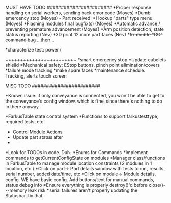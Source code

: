 MUST HAVE TODO
#######################
*Proper response handling on serial workers, sending back error code (Moyes)
*Dumb emercency stop (Moyes) - Part received. 
*Hookup "parts" type menu (Moyes)
*Flashing modules final bugfix(s)  (Moyes)
*Automatic advance / preventing premature advancement (Moyes)
*Arm position detection, state status reporting (Nev)
*3D print 12 more part faces (Nev)
*~~fix double "GO" command bug~~ 
...then...

*characterize test: power (

++++++++++++++++++++++++
*smart emergency stop
*Update cubelets shieild
*Mechanical safety: EStop buttons, pinch point elimination/covers
*failure mode tracking
*make spare faces
*maintenance schedule: Tracking, alerts
touch screen

MISC TODO
########################

*Known issue: if only conveyance is connected, you won't be able to get to the
    conveyance's config window. which is fine, since there's nothing to do in there anyway
    
*FarkusTable state control system
*Functions to support  farkustesttype, required tests, etc
   - Control Module Actions
   - Update part status after
   - 
*Look for TODOs in code. Duh.
*Enums for Commands
*implement commands to getCurrentConfigState on modules
*Manager class/functions in FarkusTable to manage module location constraints (2 modules in 1 location, etc.)
*Click on part-> Part details window with tests to run, results, serial number, added date/time, etc
*Click on module-> Module details, config.  WE have basic config.  Add buttons/text for manual commands, status debug info
*Ensure everything is properly destroy()'d before close()---memory leak risk
*serial failures aren't properly updating the Statusbar..fix that.
